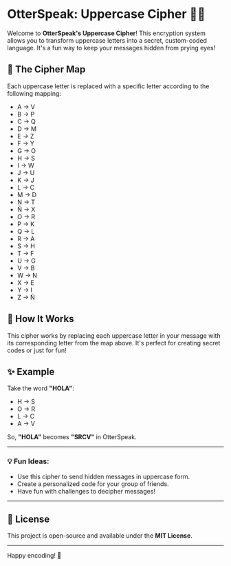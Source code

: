 # OtterSpeak: Uppercase Cipher 🦦🔐

Welcome to **OtterSpeak's Uppercase Cipher**! This encryption system allows you to transform uppercase letters into a secret, custom-coded language. It's a fun way to keep your messages hidden from prying eyes!

## 🔑 The Cipher Map
Each uppercase letter is replaced with a specific letter according to the following mapping:

- A → V  
- B → P  
- C → Q  
- D → M  
- E → Z  
- F → Y  
- G → O  
- H → S  
- I → W  
- J → U  
- K → J  
- L → C  
- M → D  
- N → T  
- Ñ → X  
- O → R  
- P → K  
- Q → L  
- R → A  
- S → H  
- T → F  
- U → G  
- V → B  
- W → N  
- X → E  
- Y → I  
- Z → Ñ  

## 🚀 How It Works
This cipher works by replacing each uppercase letter in your message with its corresponding letter from the map above. It's perfect for creating secret codes or just for fun!

## ✨ Example
Take the word **"HOLA"**:
- H → S
- O → R
- L → C
- A → V

So, **"HOLA"** becomes **"SRCV"** in OtterSpeak.

---

### 💡 Fun Ideas:
- Use this cipher to send hidden messages in uppercase form.
- Create a personalized code for your group of friends.
- Have fun with challenges to decipher messages!

---

## 📜 License
This project is open-source and available under the **MIT License**.

---

Happy encoding! 🚀
